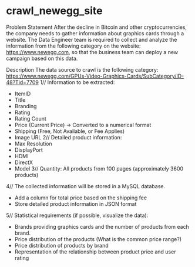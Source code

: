 # crawl_newegg_site

Problem Statement
After the decline in Bitcoin and other cryptocurrencies, the company needs to gather information about graphics cards through a website. The Data Engineer team is required to collect and analyze the information from the following category on the website: https://www.newegg.com, so that the business team can deploy a new campaign based on this data.

Description
The data source to crawl is the following category: https://www.newegg.com/GPUs-Video-Graphics-Cards/SubCategory/ID-48?Tid=7709
1// Information to be extracted:
- ItemID
- Title
- Branding
- Rating
- Rating Count
- Price (Current Price) → Converted to a numerical format
- Shipping (Free, Not Available, or Fee Applies)
- Image URL
2// Detailed product information:
- Max Resolution
- DisplayPort
- HDMI
- DirectX
- Model
3// Quantity: All products from 100 pages (approximately 3600 products)

4// The collected information will be stored in a MySQL database.
- Add a column for total price based on the shipping fee
- Store detailed product information in JSON format
  
5// Statistical requirements (if possible, visualize the data):
- Brands providing graphics cards and the number of products from each brand.
- Price distribution of the products (What is the common price range?)
- Price distribution of products by brand
- Representation of the relationship between product price and user rating
